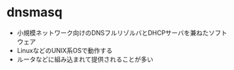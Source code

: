 # dnsmasq
- 小規模ネットワーク向けのDNSフルリゾルバとDHCPサーバを兼ねたソフトウェア
- LinuxなどのUNIX系OSで動作する
- ルータなどに組み込まれて提供されることが多い
